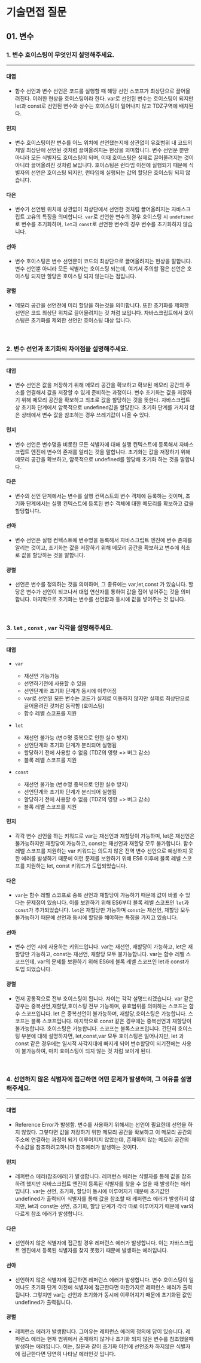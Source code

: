 # 기술면접 질문

## 01. 변수

### 1. 변수 호이스팅이 무엇인지 설명해주세요.

<hr>

#### 대엽

- 함수 선언과 변수 선언은 코드를 실행할 때 해당 선언 스코프가 최상단으로 끌어올려진다. 이러한 현상을 호이스팅이라 한다. var로 선언된 변수는 호이스팅이 되지만 let과 const로 선언된 변수와 상수는 호이스팅이 일어나지 않고 TDZ구역에 배치된다.

#### 민지

- 변수 호이스팅이란 변수를 어느 위치에 선언했는지에 상관없이 유효범위 내 코드의 제일 최상단에 선언된 것처럼 끌여올려지는 현상을 의미합니다.
  변수 선언문 뿐만 아니라 모든 식별자도 호이스팅이 되며, 이때 호이스팅은 실제로 끌어올려지는 것이 아니라 끌어올려진 것처럼 보입니다.
  호이스팅은 런타임 이전에 실행되기 때문에 식별자의 선언은 호이스팅 되지만, 런타임에 실행되는 값의 할당은 호이스팅 되지 않습니다.

#### 다은

- 변수가 선언된 위치에 상관없이 최상단에서 선언한 것처럼 끌어올려지는 자바스크립트 고유의 특징을 의미합니다. `var`로 선언한 변수의 경우 호이스팅 시 `undefined`로 변수를 초기화하며, `let`과 `const`로 선언한 변수의 경우 변수를 초기화하지 않습니다.

#### 선아

- 변수 호이스팅은 변수 선언문이 코드의 최상단으로 끌어올려지는 현상을 말합니다. 변수 선언뿐 아니라 모든 식별자는 호이스팅 되는데, 여기서 주의할 점은 선언은 호이스팅 되지만 할당은 호이스팅 되지 않는다는 점입니다.

#### 광렬

- 메모리 공간을 선언전에 미리 할당을 하는것을 의미합니다. 또한 초기화를 제외한 선언은 코드 최상단 위치로 끌어올려지는 것 처럼 보입니다. 자바스크립트에서 호이스팅은 초기화를 제외한 선언만 호이스팅 대상 입니다.

<br>

### 2. 변수 선언과 초기화의 차이점을 설명해주세요.

<hr>

#### 대엽

- 변수 선언은 값을 저장하기 위해 메모리 공간을 확보하고 확보된 메모리 공간의 주소를 연결해서 값을 저장할 수 있게 준비하는 과정이다. 변수 초기화는 값을 저장하기 위해 메모리 공간을 확보하고 최초로 값을 할당하는 것을 뜻한다. 자바스크립트 상 초기화 단계에서 암묵적으로 undefined값을 할당한다. 초기화 단계를 거치지 않은 상태에서 변수 값을 참조하는 경우 쓰레기값이 나올 수 있다.

#### 민지

- 변수 선언은 변수명을 비롯한 모든 식별자에 대해 실행 컨텍스트에 등록해서 자바스크립트 엔진에 변수의 존재를 알리는 것을 말합니다.
  초기화는 값을 저장하기 위해 메모리 공간을 확보하고, 암묵적으로 undefined를 할당해 초기화 하는 것을 말합니다.

#### 다은

- 변수의 선언 단계에서는 변수를 실행 컨텍스트의 변수 객체에 등록하는 것이며, 초기화 단계에서는 실행 컨텍스트에 등록된 변수 객체에 대한 메모리를 확보하고 값을 할당합니다.

#### 선아

- 변수 선언은 실행 컨텍스트에 변수명을 등록해서 자바스크립트 엔진에 변수 존재를 알리는 것이고, 초기화는 값을 저장하기 위해 메모리 공간을 확보하고 변수에 최초로 값을 할당하는 것을 말합니다.

#### 광렬

- 선언은 변수를 정의하는 것을 의미하며, 그 종류에는 var,let,const 가 있습니다. 할당은 변수가 선언이 되고나서 대입 연산자를 통하여 값을 집어 넣어주는 것을 의미합니다. 마지막으로 초기화는 변수를 선언함과 동시에 값을 넣어주는 것 입니다.

<br>

### 3. `let` , `const` , `var` 각각을 설명해주세요.

<hr>

#### 대엽

- `var`

  - 재선언 가능가능
  - 선언하기전에 사용할 수 있음
  - 선언단계와 초기화 단계가 동시에 이루어짐
  - var로 선언된 모든 변수는 코드가 실제로 이동하지 않지만 실제로 최상단으로 끌어올려진 것처럼 동작함 (호이스팅)
  - 함수 레벨 스코프를 지원

- `let`

  - 재선언 불가능 (변수명 중복으로 인한 실수 방지)
  - 선언단계와 초기화 단계가 분리되어 실행됨
  - 할당하기 전에 사용할 수 없음 (TDZ의 영향 => 버그 감소)
  - 블록 레벨 스코프를 지원

- `const`
  - 재선언 불가능 (변수명 중복으로 인한 실수 방지)
  - 선언단계와 초기화 단계가 분리되어 실행됨
  - 할당하기 전에 사용할 수 없음 (TDZ의 영향 => 버그 감소)
  - 블록 레벨 스코프를 지원

#### 민지

- 각각 변수 선언을 하는 키워드로 var는 재선언과 재할당이 가능하며, let은 재선언은 불가능하지만 재할당이 가능하고, const는 재선언과 재할당 모두 불가합니다.
  함수 레벨 스코프를 지원하는 var 키워드는 의도치 않은 전역 변수 선언으로 예상하지 못한 에러를 발생하기 때문에 이런 문제를 보완하기 위해
  ES6 이후에 블록 레벨 스코프를 지원하는 let, const 키워드가 도입되었습니다.

#### 다은

- `var`는 함수 레벨 스코프로 중복 선언과 재할당이 가능하기 때문에 값이 바뀔 수 있다는 문제점이 있습니다. 이를 보완하기 위해 ES6부터 블록 레벨 스코프인 `let`과 `const`가 추가되었습니다. `let`은 재할당만 가능하며 `const`는 재선언, 재할당 모두 불가능하기 때문에 선언과 동시에 할당을 해야하는 특징을 가지고 있습니다.

#### 선아

- 변수 선언 시에 사용하는 키워드입니다. var는 재선언, 재할당이 가능하고, let은 재할당만 가능하고, const는 재선언, 재할당 모두 불가능합니다. var는 함수 레벨 스코프인데, var의 문제를 보완하기 위해 ES6에 블록 레벨 스코프인 let과 const가 도입 되었습니다.

#### 광렬

- 먼저 공통적으로 전부 호이스팅이 됩니다. 차이는 각각 설명드리겠습니다. var 같은경우는 중복선언,재할당,호이스팅 전부 가능하며, 유효범위를 의미하는 스코프는 함수 스코프입니다. let 은 중복선언이 불가능하며, 재할당,호이스팅은 가능합니다. 스코프는 블록 스코프입니다. 마지막으로 const 같은 경우에는 중복선언과 재할당이 불가능합니다. 호이스팅은 가능합니다. 스코프는 블록스코프입니다.
  간단히 호이스팅 부분에 대해 설명하자면, let,const,var 모두 호이스팅은 일어나지만, let 과 const 같은 경우에는 일시적 사각지대에 빠지게 되어 변수할당이 되기전에는 사용이 불가능하여, 마치 호이스팅이 되지 않는 것 처럼 보이게 된다.

<br>

### 4. 선언하지 않은 식별자에 접근하면 어떤 문제가 발생하며, 그 이유를 설명해주세요.

<hr>

#### 대엽

- Reference Error가 발생함. 변수를 사용하기 위해서는 선언이 필요한데 선언을 하지 않았다. 그렇다면 값을 저장하기 위한 메모리 공간을 확보하고 이 메모리 공간의 주소에 연결하는 과정이 되기 이루어지지 않았는데, 존재하지 않는 메모리 공간의 주소값을 참조하려고하니까 참조에러가 발생하는 것이다.

#### 민지

- 레퍼런스 에러(참조애러)가 발생합니다. 레퍼런스 에러는 식별자를 통해 값을 참조하려 했지만 자바스크립트 엔진이 등록된 식별자를 찾을 수 없을 때 발생하는 에러입니다.
  var는 선언, 초기화, 할당이 동시에 이루어지기 때문에 초기값인 undefined가 출력되어 식별자를 통해 값을 참조할 때 레퍼런스 에러가 발생하지 않지만,
  let과 const는 선언, 초기화, 할당 단계가 각각 따로 이루어지기 때문에 var와 다르게 참조 에러가 발생합니다.

#### 다은

- 선언하지 않은 식별자에 접근할 경우 레퍼런스 에러가 발생합니다. 이는 자바스크립트 엔진에서 등록된 식별자를 찾지 못했기 때문에 발생하는 에러입니다.

#### 선아

- 선언하지 않은 식별자에 접근하면 레퍼런스 에러가 발생합니다. 변수 호이스팅이 일어나도 초기화 단계 이전에 식별자에 접근한다면 마찬가지로 레퍼런스 에러가 출력됩니다. 그렇지만 var는 선언과 초기화가 동시에 이루어지기 때문에 초기화된 값인 undefined가 출력됩니다.

#### 광렬

- 레퍼런스 에러가 발생합니다. 그이유는 레퍼런스 에러의 정의에 답이 있습니다. 레퍼런스 에러는 현재 범위에서 존재하지 않거나 초기화 되지 않은 변수를 참조했을때 발생하는 에러입니다. 이는, 질문과 같이 초기화 이전에 선언조차 하지않은 식별자에 접근한다면 당연히 나타날 에러인것 입니다.
